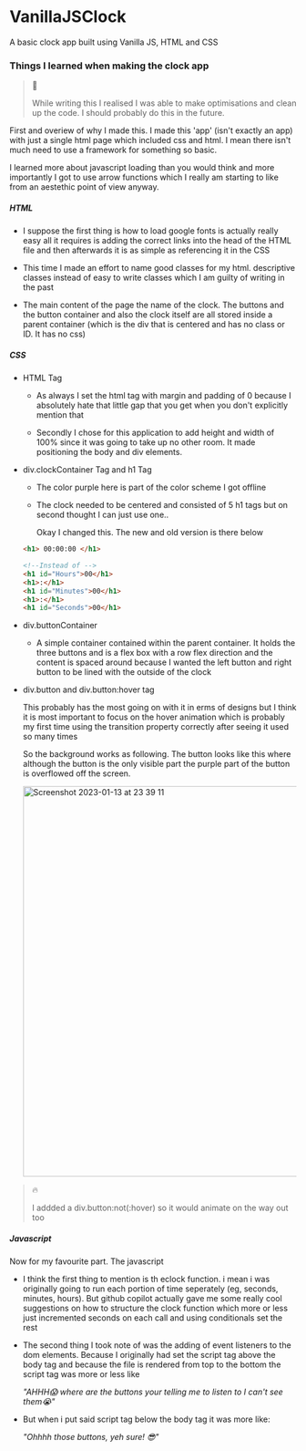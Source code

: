 # VanillaJSClock
A basic clock app built using Vanilla JS, HTML and CSS

### Things I learned when making the clock app

> 📝
>
> While writing this I realised I was able to make optimisations and clean up the code. I should probably do this in the future.

First and overiew of why I made this. I made this 'app' (isn't exactly an app) with just a single html page which included css and html. I mean there isn't much need to use a framework for something so basic. 

I learned more about javascript loading than you would think and more importantly I got to use arrow functions which I really am starting to like from an aestethic point of view anyway.

##### HTML

- I suppose the first thing is how to load google fonts is actually really easy all it requires is adding the correct links into the head of the HTML file and then afterwards it is as simple as referencing it in the CSS

- This time I made an effort to name good classes for my html. descriptive classes instead of easy to write classes which I am guilty of writing in the past

- The main content of the page the name of the clock. The buttons and the button container and also the clock itself are all stored inside a parent container (which is the div that is centered and has no class or ID. It has no css)

##### CSS

- HTML Tag
    - As always I set the html tag with margin and padding of 0 because I absolutely hate that little gap that you get when you don't explicitly mention that

    - Secondly I chose for this application to add height and width of 100% since it was going to take up no other room. It made positioning the body and div elements.

- div.clockContainer Tag and h1 Tag
    - The color purple here is part of the color scheme I got offline 

    - The clock needed to be centered and consisted of 5 h1 tags but on second thought I can just use one.. 
      
      Okay I changed this. The new and old version is there below

    ``` html
    <h1> 00:00:00 </h1>

    <!--Instead of -->
    <h1 id="Hours">00</h1>
    <h1>:</h1>
    <h1 id="Minutes">00</h1>
    <h1>:</h1>
    <h1 id="Seconds">00</h1>
    ```

- div.buttonContainer 
    - A simple container contained within the parent container. It holds the three buttons and is a flex box with a row flex direction and the content is spaced around because I wanted the left button and right button to be lined with the outside of the clock

- div.button and div.button:hover tag

	This probably has the most going on with it in erms of designs but I think it is most important to focus on the hover animation which is probably my first time using the transition property correctly after seeing it used so many times
	 
	So the background works as following. The button looks like this where although the button is the only visible part the purple part of the button is overflowed off the screen.
	
	<img width="685" alt="Screenshot 2023-01-13 at 23 39 11" src="https://user-images.githubusercontent.com/98868685/212437970-4b8ace54-5acc-498b-a3ab-cdf525341f58.png">


> 🔥
>
> I addded a div.button:not(:hover) so it would animate on the way out too



##### Javascript

Now for my favourite part. The javascript

- I think the first thing to mention is th eclock function. i mean i was originally going to run each portion of time seperately (eg, seconds, minutes, hours). But github copilot actually gave me some really cool suggestions on how to structure the clock function which more or less just incremented seconds on each call and using conditionals set the rest 

- The second thing I took note of was the adding of event listeners to the dom elements. Because I originally had set the script tag above the body tag and because the file is rendered from top to the bottom the script  tag was more or less like 
  
  *"AHHH😱 where are the buttons your telling me to listen to I can't see them😭"*
  
- But when i put said script tag below the body tag it was more like:
  
  *"Ohhhh those buttons, yeh sure! 😎"*
